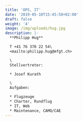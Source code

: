 ```yaml
---
title: 'OPS, IT'
date: '2019-05-10T15:45:58+02:00'
draft: false
weight: '4'
image: /img/uploads/hug.jpg
description: |-
  **Philipp Hug**

  T +41 76 370 22 54\
  <mailto:philipp.hug@mfgt.ch>

  \
  Stellvertreter:

  * Josef Kurath

  \
  Aufgaben:

  * Flugzeuge 
  * Charter, Rundflug
  * IT, Web
  * Maintenance, CAMO/CAE
---
```


